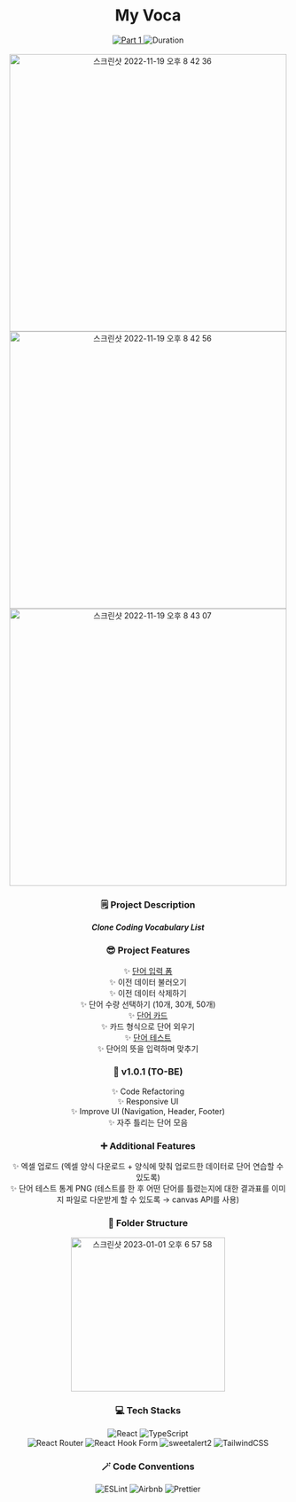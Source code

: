 <div align="center">
  <h1> My Voca </h1>
  <a href="https://github.com/namiein/weekly-clone-coding">
    <img src="https://img.shields.io/badge/Part%201-Weekly%20Clone%20Coding-blue?style=flat" alt="Part 1" />
  </a>
  <img src="https://img.shields.io/badge/Duration-2022--09--22%20~%202022--10--02-ff69b4?style=flat" alt="Duration" />
  <br/>
  <br/>
  <img width="500" alt="스크린샷 2022-11-19 오후 8 42 36" src="https://user-images.githubusercontent.com/52883505/202849068-a794052b-1e0a-443f-b1a0-7552204f31c0.png" />
  <br/>
  <img width="500" alt="스크린샷 2022-11-19 오후 8 42 56" src="https://user-images.githubusercontent.com/52883505/202849076-1fc33d2d-2fe9-46c4-9271-f84f8d213028.png" />
  <br/>
  <img width="500" alt="스크린샷 2022-11-19 오후 8 43 07" src="https://user-images.githubusercontent.com/52883505/202849082-77283d1e-7958-4248-91fc-4bde3cbb5042.png" />
 
  <h3>🗒️ Project Description</h3>

  __*Clone Coding Vocabulary List*__

  <h3>😎 Project Features</h3>

  ✨ [단어 입력 폼](https://github.com/namiein/weekly-clone-coding/blob/main/my-voca/1.md)   
      ✨ 이전 데이터 불러오기   
      ✨ 이전 데이터 삭제하기   
      ✨ 단어 수량 선택하기 (10개, 30개, 50개)   
  ✨ [단어 카드](https://github.com/namiein/weekly-clone-coding/blob/main/my-voca/2.md)   
      ✨ 카드 형식으로 단어 외우기   
  ✨ [단어 테스트](https://github.com/namiein/weekly-clone-coding/blob/main/my-voca/3.md)   
      ✨ 단어의 뜻을 입력하며 맞추기   

  <h3>🔮 v1.0.1 (TO-BE)</h3>

  ✨ Code Refactoring   
  ✨ Responsive UI   
  ✨ Improve UI (Navigation, Header, Footer)   
  ✨ 자주 틀리는 단어 모음   

  <h3>➕ Additional Features</h3>

  ✨ 엑셀 업로드 (엑셀 양식 다운로드 + 양식에 맞춰 업로드한 데이터로 단어 연습할 수 있도록)   
  ✨ 단어 테스트 통계 PNG (테스트를 한 후 어떤 단어를 틀렸는지에 대한 결과표를 이미지 파일로 다운받게 할 수 있도록 → canvas API를 사용)   

  <h3>📁 Folder Structure</h3>
  <img width="278" alt="스크린샷 2023-01-01 오후 6 57 58" src="https://user-images.githubusercontent.com/52883505/210166945-6049bf9f-b92a-4857-b277-69ea20784791.png">

  <h3>💻 Tech Stacks</h3>

  <img src="https://img.shields.io/badge/react-%2320232a.svg?style=for-the-badge&logo=react&logoColor=%2361DAFB" alt="React" />
  <img src="https://img.shields.io/badge/typescript-%23007ACC.svg?style=for-the-badge&logo=typescript&logoColor=white" alt="TypeScript" />
  <br/>
  <img src="https://img.shields.io/badge/React_Router-CA4245?style=for-the-badge&logo=react-router&logoColor=white" alt="React Router" />
  <img src="https://img.shields.io/badge/React%20Hook%20Form-%23EC5990.svg?style=for-the-badge&logo=reacthookform&logoColor=white" alt="React Hook Form" />
  <img src="https://img.shields.io/badge/-sweetalert2-black?style=for-the-badge" alt="sweetalert2" />
  <img src="https://img.shields.io/badge/tailwindcss-%2338B2AC.svg?style=for-the-badge&logo=tailwind-css&logoColor=white" alt="TailwindCSS" />

  <h3>🪄 Code Conventions</h3>

  <img src="https://img.shields.io/badge/ESLint-4B3263?style=for-the-badge&logo=eslint&logoColor=white" alt="ESLint" />
  <img src="https://img.shields.io/badge/Airbnb-%23ff5a5f.svg?style=for-the-badge&logo=Airbnb&logoColor=white" alt="Airbnb" />
  <img src="https://img.shields.io/badge/prettier-1A2C34?style=for-the-badge&logo=prettier&logoColor=F7BA3E" alt="Prettier" />
  
</div>
